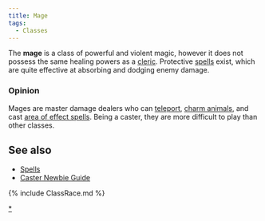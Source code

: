 ```yaml
---
title: Mage
tags:
  - Classes
---
```

The **mage** is a class of powerful and violent magic, however it does
not possess the same healing powers as a [cleric](cleric "wikilink").
Protective [spells](spell "wikilink") exist, which are quite effective
at absorbing and dodging enemy damage.

### Opinion

Mages are master damage dealers who can [teleport](teleport "wikilink"),
[charm animals](charm "wikilink"), and cast [area of effect
spells](earthquake "wikilink"). Being a caster, they are more difficult
to play than other classes.

## See also

- [Spells](Spell "wikilink")
- [Caster Newbie
  Guide](Alweon%27s_Versatile_Caster_Newbie_Guide "wikilink")

{% include ClassRace.md %}

[\*](Category:_Mage "wikilink")